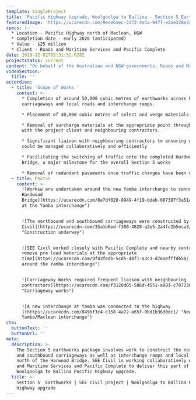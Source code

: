 ```yaml
---
template: SingleProject
title: 'Pacific Highway Upgrade, Woolgoolga to Ballina - Section 5 Earthworks '
featuredImage: 'https://ucarecdn.com/9edebaec-3d72-4e5a-947f-e2ae228e3cd1/'
specs: |-
  * Location - Pacific Highway north of Maclean, NSW  
  * Completion date - early 2020 (anticipated)
  * Value - $25 million 
  * Client - Roads and Maritime Services and Pacific Complete
date: 2019-12-02T05:31:52.628Z
projectstatus: current
content: "On behalf of the Australian and NSW governments, Roads and Maritime Services is progressively upgrading the Pacific Highway to dual carriageway between the Hunter and NSW/Queensland border. The Woolgoolga to Ballina Pacific Highway upgrade involves the duplication of 155 kilometres to a four-lane divided road. The upgrade starts about six kilometres north of Woolgoolga (north of Coffs Harbour) and ends about six kilometres south of Ballina.\r\n\nThe Section 5 earthworks package \rinvolves work to construct the northbound and southbound carriageways as well as interchange ramps and local roads, north of the Harwood Bridge. SEE Civil is working collaboratively with Roads and Maritime Services and Pacific Complete to deliver this part of the Woolgoolga to Ballina Pacific Highway upgrade."
videoSection:
  title: ''
accordion:
  - title: 'Scope of Works '
    content: >-
      * Completion of around 50,000 cubic metres of earthworks across both
      carriageways and local roads and interchange ramps. 

      * Placement of 40,000 cubic metres of select and verge materials 

      * Removal of surcharge materials at the appropriate point through liaison
      with the project client and neighbouring contractors. 

      * Significant liaison with neighbouring contractors to ensuring works
      could be managed collaboratively and efficiently

      * Facilitating the switching of traffic onto the completed Hardwood
      Bridge, a major milestone for the overall Section 5 works 

      * Removal of redundant pavements once traffic changes have been made
  - title: Photos
    content: >-
      ![Worksw ere undertaken around the new Yamba interchange to connect to the
      Hardwood
      Bridge](https://ucarecdn.com/8e7df028-8949-4f19-bdeb-087387f3a51a/ "Works
      at the Yamba interchange")


      ![The northbound and southbound carriageways were constructed by SEE
      Civil](https://ucarecdn.com/35a1b6ed-f300-4828-a2e5-2a4fc2b5eca3/
      "Construction underway")


      ![SEE Civil worked closely with Pacific Complete and nearby contractors to
      remove pre load materials at the appropriate
      time](https://ucarecdn.com/9f43fedb-5cd5-48f1-a3c3-d76aefffdb50/ "Works
      around the Yamba interchange")


      ![Carriageway Works required frequent liaison with neighbouring
      contractors](https://ucarecdn.com/f3120d05-586d-4551-a081-c707238950bd/
      "Carriageway works")


      ![A new interchange at Yamba was connected to the highway
      ](https://ucarecdn.com/849bf3c4-c158-4a72-a65f-0bd1b3630dc1/ "New
      Yamba/Maclean interchange")
cta:
  buttonText: ''
  buttonUrl: ''
meta:
  description: >-
    The Section 5 earthworks package involves work to construct the northbound
    and southbound carriageways as well as interchange ramps and local roads,
    north of the Harwood Bridge. SEE Civil is working collaboratively with Roads
    and Maritime Services and Pacific Complete to deliver this part of the
    Woolgoolga to Ballina Pacific Highway upgrade.
  title: >-
    Section 5  Earthworks | SEE civil project | Woolgoolga to Ballina Pacific
    Highway upgrade
---
```


